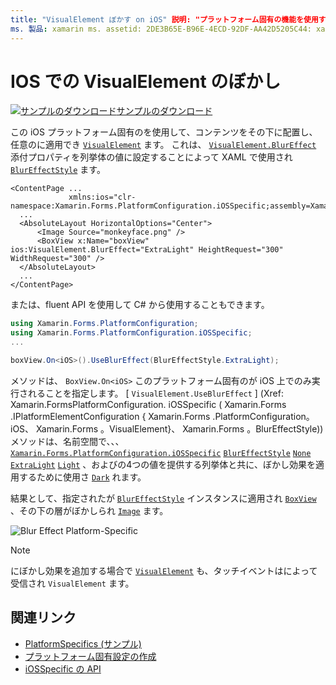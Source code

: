 ```yaml
---
title: "VisualElement ぼかす on iOS" 説明: "プラットフォーム固有の機能を使用すると、カスタムレンダラーや特殊効果を実装することなく、特定のプラットフォームでのみ使用できる機能を使用できます。 この記事では、VisualElement にぼかしを適用する iOS プラットフォーム固有のを使用する方法について説明します。 "
ms. 製品: xamarin ms. assetid: 2DE3B65E-B96E-4ECD-92DF-AA42D5205C44: xamarin-forms author: davidbritch ms. author: dabritch ms. date: 10/24/2018 no loc: [ Xamarin.Forms , Xamarin.Essentials ]
---
```


# <a name="visualelement-blur-on-ios"></a>IOS での VisualElement のぼかし

[![サンプルのダウンロード](~/media/shared/download.png)サンプルのダウンロード](https://docs.microsoft.com/samples/xamarin/xamarin-forms-samples/userinterface-platformspecifics)

この iOS プラットフォーム固有のを使用して、コンテンツをその下に配置し、任意のに適用でき [`VisualElement`](xref:Xamarin.Forms.VisualElement) ます。 これは、 [`VisualElement.BlurEffect`](xref:Xamarin.Forms.PlatformConfiguration.iOSSpecific.VisualElement.BlurEffectProperty) 添付プロパティを列挙体の値に設定することによって XAML で使用され [`BlurEffectStyle`](xref:Xamarin.Forms.PlatformConfiguration.iOSSpecific.BlurEffectStyle) ます。

```xaml
<ContentPage ...
             xmlns:ios="clr-namespace:Xamarin.Forms.PlatformConfiguration.iOSSpecific;assembly=Xamarin.Forms.Core">
  ...
  <AbsoluteLayout HorizontalOptions="Center">
      <Image Source="monkeyface.png" />
      <BoxView x:Name="boxView" ios:VisualElement.BlurEffect="ExtraLight" HeightRequest="300" WidthRequest="300" />
  </AbsoluteLayout>
  ...
</ContentPage>
```

または、fluent API を使用して C# から使用することもできます。

```csharp
using Xamarin.Forms.PlatformConfiguration;
using Xamarin.Forms.PlatformConfiguration.iOSSpecific;
...

boxView.On<iOS>().UseBlurEffect(BlurEffectStyle.ExtraLight);
```

メソッドは、 `BoxView.On<iOS>` このプラットフォーム固有のが iOS 上でのみ実行されることを指定します。 [ `VisualElement.UseBlurEffect` ] (Xref: Xamarin.FormsPlatformConfiguration. iOSSpecific ( Xamarin.Forms .IPlatformElementConfiguration { Xamarin.Forms .PlatformConfiguration。 iOS、 Xamarin.Forms 。VisualElement}、 Xamarin.Forms 。BlurEffectStyle)) メソッドは、名前空間で、、、 [`Xamarin.Forms.PlatformConfiguration.iOSSpecific`](xref:Xamarin.Forms.PlatformConfiguration.iOSSpecific) [`BlurEffectStyle`](xref:Xamarin.Forms.PlatformConfiguration.iOSSpecific.BlurEffectStyle) [`None`](xref:Xamarin.Forms.PlatformConfiguration.iOSSpecific.BlurEffectStyle.None) [`ExtraLight`](xref:Xamarin.Forms.PlatformConfiguration.iOSSpecific.BlurEffectStyle.ExtraLight) [`Light`](xref:Xamarin.Forms.PlatformConfiguration.iOSSpecific.BlurEffectStyle.Light) 、およびの4つの値を提供する列挙体と共に、ぼかし効果を適用するために使用さ [`Dark`](xref:Xamarin.Forms.PlatformConfiguration.iOSSpecific.BlurEffectStyle.Dark) れます。

結果として、指定されたが [`BlurEffectStyle`](xref:Xamarin.Forms.PlatformConfiguration.iOSSpecific.BlurEffectStyle) インスタンスに適用され [`BoxView`](xref:Xamarin.Forms.BoxView) 、その下の層がぼかしられ [`Image`](xref:Xamarin.Forms.Image) ます。

![](applying-blur-images/blur-effect.png "Blur Effect Platform-Specific")

> [!NOTE]
> にぼかし効果を追加する場合で [`VisualElement`](xref:Xamarin.Forms.VisualElement) も、タッチイベントはによって受信され `VisualElement` ます。

## <a name="related-links"></a>関連リンク

- [PlatformSpecifics (サンプル)](https://docs.microsoft.com/samples/xamarin/xamarin-forms-samples/userinterface-platformspecifics)
- [プラットフォーム固有設定の作成](~/xamarin-forms/platform/platform-specifics/index.md#creating-platform-specifics)
- [iOSSpecific の API](xref:Xamarin.Forms.PlatformConfiguration.iOSSpecific)

